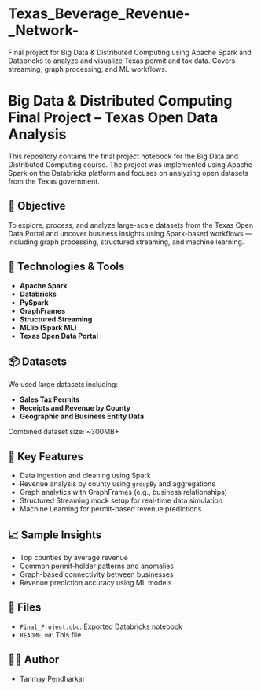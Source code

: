 # Texas_Beverage_Revenue-_Network-
Final project for Big Data &amp; Distributed Computing using Apache Spark and Databricks to analyze and visualize Texas permit and tax data. Covers streaming, graph processing, and ML workflows.

# Big Data & Distributed Computing Final Project – Texas Open Data Analysis

This repository contains the final project notebook for the Big Data and Distributed Computing course. The project was implemented using Apache Spark on the Databricks platform and focuses on analyzing open datasets from the Texas government.

## 🎯 Objective

To explore, process, and analyze large-scale datasets from the Texas Open Data Portal and uncover business insights using Spark-based workflows — including graph processing, structured streaming, and machine learning.

## 🧰 Technologies & Tools

- **Apache Spark**
- **Databricks**
- **PySpark**
- **GraphFrames**
- **Structured Streaming**
- **MLlib (Spark ML)**
- **Texas Open Data Portal**

## 📦 Datasets

We used large datasets including:
- **Sales Tax Permits**
- **Receipts and Revenue by County**
- **Geographic and Business Entity Data**

Combined dataset size: ~300MB+

## 🧠 Key Features

- Data ingestion and cleaning using Spark
- Revenue analysis by county using `groupBy` and aggregations
- Graph analytics with GraphFrames (e.g., business relationships)
- Structured Streaming mock setup for real-time data simulation
- Machine Learning for permit-based revenue predictions

## 📈 Sample Insights

- Top counties by average revenue
- Common permit-holder patterns and anomalies
- Graph-based connectivity between businesses
- Revenue prediction accuracy using ML models

## 📁 Files

- `Final_Project.dbc`: Exported Databricks notebook
- `README.md`: This file

## 👩‍💻 Author

- Tanmay Pendharkar

